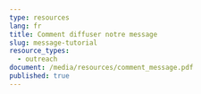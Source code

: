 ```yaml
---
type: resources
lang: fr
title: Comment diffuser notre message
slug: message-tutorial
resource_types:
  - outreach
document: /media/resources/comment_message.pdf
published: true
---
```

